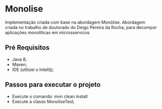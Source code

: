 # Monolise
Implementação criada com base na abordagem Monólise. Abordagem criada no trabalho de doutorado do Deigo Pereira da Rocha, para decompor aplicações monolíticas em microsservicos

## Pré Requisitos
- Java 8;
- Maven;
- IDE (utilizei o Intellij);

## Passos para executar o projeto
- Execute o comando: mvn clean install
- Execute a classe MonoliseTest;
